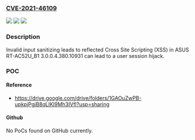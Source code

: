 ### [CVE-2021-46109](https://cve.mitre.org/cgi-bin/cvename.cgi?name=CVE-2021-46109)
![](https://img.shields.io/static/v1?label=Product&message=n%2Fa&color=blue)
![](https://img.shields.io/static/v1?label=Version&message=n%2Fa&color=blue)
![](https://img.shields.io/static/v1?label=Vulnerability&message=n%2Fa&color=brighgreen)

### Description

Invalid input sanitizing leads to reflected Cross Site Scripting (XSS) in ASUS RT-AC52U_B1 3.0.0.4.380.10931 can lead to a user session hijack.

### POC

#### Reference
- https://drive.google.com/drive/folders/1GAOuZwPB-upkpjPgjB8qLIKl9Mh3IVfl?usp=sharing

#### Github
No PoCs found on GitHub currently.

